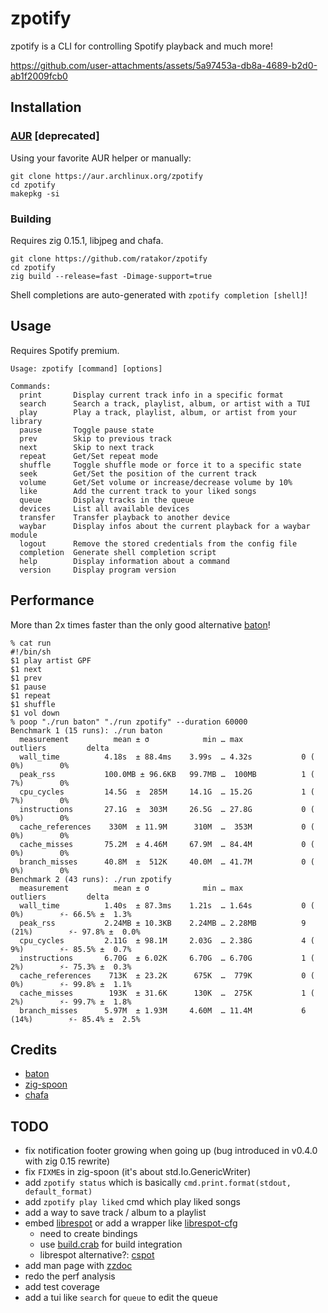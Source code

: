 # zpotify
zpotify is a CLI for controlling Spotify playback and much more!

https://github.com/user-attachments/assets/5a97453a-db8a-4689-b2d0-ab1f2009fcb0

## Installation

### [AUR](https://aur.archlinux.org/packages/zpotify) [deprecated]

Using your favorite AUR helper or manually:

```
git clone https://aur.archlinux.org/zpotify
cd zpotify
makepkg -si
```

### Building

Requires zig 0.15.1, libjpeg and chafa.

```
git clone https://github.com/ratakor/zpotify
cd zpotify
zig build --release=fast -Dimage-support=true
```

Shell completions are auto-generated with `zpotify completion [shell]`!

## Usage

Requires Spotify premium.

```
Usage: zpotify [command] [options]

Commands:
  print       Display current track info in a specific format
  search      Search a track, playlist, album, or artist with a TUI
  play        Play a track, playlist, album, or artist from your library
  pause       Toggle pause state
  prev        Skip to previous track
  next        Skip to next track
  repeat      Get/Set repeat mode
  shuffle     Toggle shuffle mode or force it to a specific state
  seek        Get/Set the position of the current track
  volume      Get/Set volume or increase/decrease volume by 10%
  like        Add the current track to your liked songs
  queue       Display tracks in the queue
  devices     List all available devices
  transfer    Transfer playback to another device
  waybar      Display infos about the current playback for a waybar module
  logout      Remove the stored credentials from the config file
  completion  Generate shell completion script
  help        Display information about a command
  version     Display program version
```

## Performance

More than 2x times faster than the only good alternative [baton](https://github.com/joshuathompson/baton)!

```
% cat run
#!/bin/sh
$1 play artist GPF
$1 next
$1 prev
$1 pause
$1 repeat
$1 shuffle
$1 vol down
% poop "./run baton" "./run zpotify" --duration 60000
Benchmark 1 (15 runs): ./run baton
  measurement          mean ± σ            min … max           outliers         delta
  wall_time          4.18s  ± 88.4ms    3.99s  … 4.32s           0 ( 0%)        0%
  peak_rss           100.0MB ± 96.6KB   99.7MB …  100MB          1 ( 7%)        0%
  cpu_cycles         14.5G  ±  285M     14.1G  … 15.2G           1 ( 7%)        0%
  instructions       27.1G  ±  303M     26.5G  … 27.8G           0 ( 0%)        0%
  cache_references    330M  ± 11.9M      310M  …  353M           0 ( 0%)        0%
  cache_misses       75.2M  ± 4.46M     67.9M  … 84.4M           0 ( 0%)        0%
  branch_misses      40.8M  ±  512K     40.0M  … 41.7M           0 ( 0%)        0%
Benchmark 2 (43 runs): ./run zpotify
  measurement          mean ± σ            min … max           outliers         delta
  wall_time          1.40s  ± 87.3ms    1.21s  … 1.64s           0 ( 0%)        ⚡- 66.5% ±  1.3%
  peak_rss           2.24MB ± 10.3KB    2.24MB … 2.28MB          9 (21%)        ⚡- 97.8% ±  0.0%
  cpu_cycles         2.11G  ± 98.1M     2.03G  … 2.38G           4 ( 9%)        ⚡- 85.5% ±  0.7%
  instructions       6.70G  ± 6.02K     6.70G  … 6.70G           1 ( 2%)        ⚡- 75.3% ±  0.3%
  cache_references    713K  ± 23.2K      675K  …  779K           0 ( 0%)        ⚡- 99.8% ±  1.1%
  cache_misses        193K  ± 31.6K      130K  …  275K           1 ( 2%)        ⚡- 99.7% ±  1.8%
  branch_misses      5.97M  ± 1.93M     4.60M  … 11.4M           6 (14%)        ⚡- 85.4% ±  2.5%
```

## Credits

- [baton](https://github.com/joshuathompson/baton)
- [zig-spoon](https://git.sr.ht/~leon_plickat/zig-spoon)
- [chafa](https://github.com/hpjansson/chafa)

## TODO

- fix notification footer growing when going up (bug introduced in v0.4.0 with zig 0.15 rewrite)
- fix `FIXME`s in zig-spoon (it's about std.Io.GenericWriter)
- add `zpotify status` which is basically `cmd.print.format(stdout, default_format)`
- add `zpotify play liked` cmd which play liked songs
- add a way to save track / album to a playlist
- embed [librespot](https://github.com/librespot-org/librespot) or add a wrapper like [librespot-cfg](https://gist.github.com/Ratakor/7dab4b17311a5c60d3b36ad34a02388a)
  - need to create bindings
  - use [build.crab](https://github.com/akarpovskii/build.crab) for build integration
  - librespot alternative?: [cspot](https://github.com/feelfreelinux/cspot)
- add man page with [zzdoc](https://github.com/rockorager/zzdoc)
- redo the perf analysis
- add test coverage
- add a tui like `search` for `queue` to edit the queue
